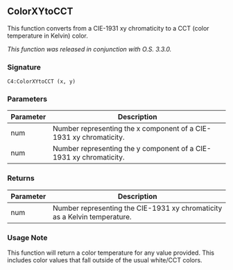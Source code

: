 
## ColorXYtoCCT
This function converts from a CIE-1931 xy chromaticity to a CCT (color temperature in Kelvin) color.


_This function was released in conjunction with O.S. 3.3.0._


### Signature

`C4:ColorXYtoCCT (x, y)`


### Parameters

| Parameter | Description |
| --- | --- |
| num | Number representing the x component of a CIE-1931 xy chromaticity. |
| num | Number representing the y component of a CIE-1931 xy chromaticity. |


### Returns

| Parameter | Description |
| --- | --- |
| num | Number representing the CIE-1931 xy chromaticity as a Kelvin temperature. |


### Usage Note

This function will return a color temperature for any value provided. This includes color values that fall outside of the usual white/CCT colors.


